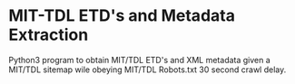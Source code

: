 # MIT-TDL ETD's and Metadata Extraction
Python3 program to obtain MIT/TDL ETD's and XML metadata given a MIT/TDL sitemap wile obeying MIT/TDL Robots.txt 30 second crawl delay.
